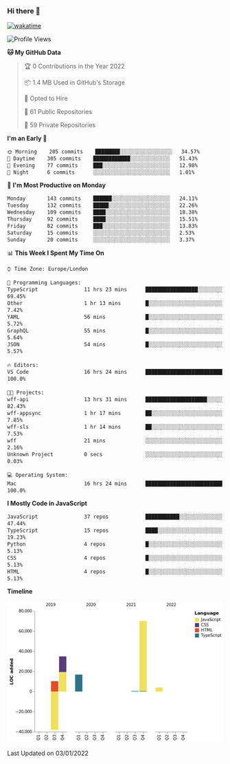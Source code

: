 ### Hi there 👋

[![wakatime](https://wakatime.com/badge/user/fbd6d84b-3d41-4f0d-b9de-9fbf06457c16.svg)](https://wakatime.com/@fbd6d84b-3d41-4f0d-b9de-9fbf06457c16)

<!--
**kkarimi/kkarimi** is a ✨ _special_ ✨ repository because its `README.md` (this file) appears on your GitHub profile.

Here are some ideas to get you started:

- 🔭 I’m currently working on ...
- 🌱 I’m currently learning ...
- 👯 I’m looking to collaborate on ...
- 🤔 I’m looking for help with ...
- 💬 Ask me about ...
- 📫 How to reach me: ...
- 😄 Pronouns: ...
- ⚡ Fun fact: ...
-->

<!--START_SECTION:waka-->
![Profile Views](http://img.shields.io/badge/Profile%20Views-1-blue)

**🐱 My GitHub Data** 

> 🏆 0 Contributions in the Year 2022
 > 
> 📦 1.4 MB Used in GitHub's Storage 
 > 
> 💼 Opted to Hire
 > 
> 📜 61 Public Repositories 
 > 
> 🔑 59 Private Repositories  
 > 
**I'm an Early 🐤** 

```text
🌞 Morning    205 commits    ████████░░░░░░░░░░░░░░░░░   34.57% 
🌆 Daytime    305 commits    ████████████░░░░░░░░░░░░░   51.43% 
🌃 Evening    77 commits     ███░░░░░░░░░░░░░░░░░░░░░░   12.98% 
🌙 Night      6 commits      ░░░░░░░░░░░░░░░░░░░░░░░░░   1.01%

```
📅 **I'm Most Productive on Monday** 

```text
Monday       143 commits    ██████░░░░░░░░░░░░░░░░░░░   24.11% 
Tuesday      132 commits    █████░░░░░░░░░░░░░░░░░░░░   22.26% 
Wednesday    109 commits    ████░░░░░░░░░░░░░░░░░░░░░   18.38% 
Thursday     92 commits     ████░░░░░░░░░░░░░░░░░░░░░   15.51% 
Friday       82 commits     ███░░░░░░░░░░░░░░░░░░░░░░   13.83% 
Saturday     15 commits     ░░░░░░░░░░░░░░░░░░░░░░░░░   2.53% 
Sunday       20 commits     ░░░░░░░░░░░░░░░░░░░░░░░░░   3.37%

```


📊 **This Week I Spent My Time On** 

```text
⌚︎ Time Zone: Europe/London

💬 Programming Languages: 
TypeScript               11 hrs 23 mins      █████████████████░░░░░░░░   69.45% 
Other                    1 hr 13 mins        █░░░░░░░░░░░░░░░░░░░░░░░░   7.42% 
YAML                     56 mins             █░░░░░░░░░░░░░░░░░░░░░░░░   5.72% 
GraphQL                  55 mins             █░░░░░░░░░░░░░░░░░░░░░░░░   5.64% 
JSON                     54 mins             █░░░░░░░░░░░░░░░░░░░░░░░░   5.57%

🔥 Editors: 
VS Code                  16 hrs 24 mins      █████████████████████████   100.0%

🐱‍💻 Projects: 
wff-api                  13 hrs 31 mins      ████████████████████░░░░░   82.43% 
wff-appsync              1 hr 17 mins        ██░░░░░░░░░░░░░░░░░░░░░░░   7.85% 
wff-sls                  1 hr 14 mins        ██░░░░░░░░░░░░░░░░░░░░░░░   7.53% 
wff                      21 mins             ░░░░░░░░░░░░░░░░░░░░░░░░░   2.16% 
Unknown Project          0 secs              ░░░░░░░░░░░░░░░░░░░░░░░░░   0.03%

💻 Operating System: 
Mac                      16 hrs 24 mins      █████████████████████████   100.0%

```

**I Mostly Code in JavaScript** 

```text
JavaScript               37 repos            ███████████░░░░░░░░░░░░░░   47.44% 
TypeScript               15 repos            ████░░░░░░░░░░░░░░░░░░░░░   19.23% 
Python                   4 repos             █░░░░░░░░░░░░░░░░░░░░░░░░   5.13% 
CSS                      4 repos             █░░░░░░░░░░░░░░░░░░░░░░░░   5.13% 
HTML                     4 repos             █░░░░░░░░░░░░░░░░░░░░░░░░   5.13%

```


**Timeline**

![Chart not found](https://raw.githubusercontent.com/kkarimi/kkarimi/main/charts/bar_graph.png) 


 Last Updated on 03/01/2022
<!--END_SECTION:waka-->
